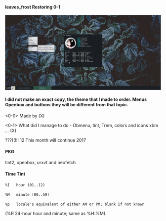 #### leaves_frost Restoring 0-1
![leaves_frost](https://github.com/appath/MyThemes/blob/master/leaves_frost(Restoring0)/2_15.png)

#### I did not make an exact copy, the theme that I made to order. Menus Openbox and buttons they will be different from that topic.

<0-0> Made by (X)

<0-1> What did I manage to do - Obmenu, tint, Trem, colors and icons xbm ... (X)

???)(!!!
12 This month will continue 2017

#### PKG
tint2, openbox, urxvt and neofetch

#### Time Tint

`%I   hour (01..12)`

`%M   minute (00..59)`

`%p   locale's equivalent of either AM or PM; blank if not known`

(%R   24-hour hour and minute; same as %H:%M).
